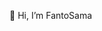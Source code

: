 👋 Hi, I’m FantoSama 

<!---
fantoSama/fantoSama is a ✨ special ✨ repository because its `README.md` (this file) appears on your GitHub profile.
You can click the Preview link to take a look at your changes.
--->
